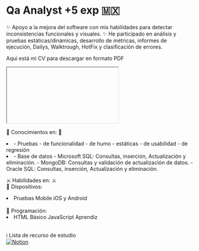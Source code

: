 <html lang="es">
  <head>
    <meta charset="utf-8" />
    <meta http-equiv="x-ua-compatible" content="ie=edge" />
    <meta name="viewport" content="width=device-width, initial-scale=1" />
    <title>Espacio para documentar mis conocimientos y habilidades  </title>
  </head>
  <body>  
    <h1>Qa Analyst +5 exp 🇲🇽</h1>
    <p><label>
    ✨ Apoyo a la mejora del software con mis habilidades para detectar inconsistencias funcionales y visuales.
    ✨ He participado en análisis y pruebas estáticas/dinámicas, desarrollo de métricas, informes de ejecución, Dailys, Walktrough, HotFix y clasificación de errores. </label></p>
    <p><label>Aqui está mi CV para descargar en formato PDF</label></p>
    <iframe src="C:\Users\Lizz\Documents\GitHub\LizzVillasenorV.github.io\pdfjs-4.0.379-dist\web\viewer.html?file=C:\Users\Lizz\Documents\GitHub\LizzVillasenorV.github.io\resourcesQA MX - LIZBET VILLASEÑOR VINAGRE.pdf"></iframe>

<p><label>
🧠 Conocimientos en: 🧠
</br>
<li>
- Pruebas
  - de funcionalidad  
  - de humo  
  - estáticas  
  - de usabilidad  
  - de regresión  
</li>

<li>
- Base de datos
  -   Microsoft SQL: Consultas, inserción, Actualización y eliminación.
  -   MongoDB: Consultas y validación de actualización de datos.
  -   Oracle SQL: Consultas, inserción, Actualización y eliminación.
</li>
</label></p>

<p><label>
    ⚔️ Habilidades en: ⚔️ 
</br>
📱 Dispositivos: 
<li>
Pruebas Mobile iOS y Android
</li></br>
💁 Programación:
<li>
HTML Básico
JavaScript Aprendiz
</li>
</br>

ℹ️ Lista de recurso de estudio </br>
[![Notion](https://img.shields.io/badge/Notion-000000?style=for-the-badge&logo=notion&logoColor=white)](https://lizzvillasenorv.notion.site/de80c2eeaa4c4ad981f8d6eac6f034b5?v=6942a493cb9448a0a19868086108e914&pvs=4)   
</label></p>

  </body>
</html>